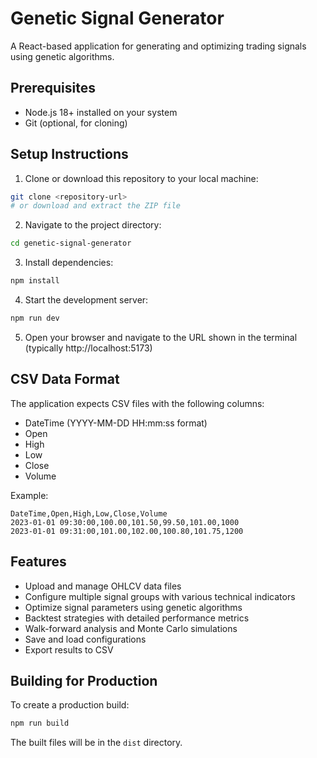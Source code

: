 # Genetic Signal Generator

A React-based application for generating and optimizing trading signals using genetic algorithms.

## Prerequisites

- Node.js 18+ installed on your system
- Git (optional, for cloning)

## Setup Instructions

1. Clone or download this repository to your local machine:
```bash
git clone <repository-url>
# or download and extract the ZIP file
```

2. Navigate to the project directory:
```bash
cd genetic-signal-generator
```

3. Install dependencies:
```bash
npm install
```

4. Start the development server:
```bash
npm run dev
```

5. Open your browser and navigate to the URL shown in the terminal (typically http://localhost:5173)

## CSV Data Format

The application expects CSV files with the following columns:
- DateTime (YYYY-MM-DD HH:mm:ss format)
- Open
- High
- Low
- Close
- Volume

Example:
```csv
DateTime,Open,High,Low,Close,Volume
2023-01-01 09:30:00,100.00,101.50,99.50,101.00,1000
2023-01-01 09:31:00,101.00,102.00,100.80,101.75,1200
```

## Features

- Upload and manage OHLCV data files
- Configure multiple signal groups with various technical indicators
- Optimize signal parameters using genetic algorithms
- Backtest strategies with detailed performance metrics
- Walk-forward analysis and Monte Carlo simulations
- Save and load configurations
- Export results to CSV

## Building for Production

To create a production build:

```bash
npm run build
```

The built files will be in the `dist` directory.